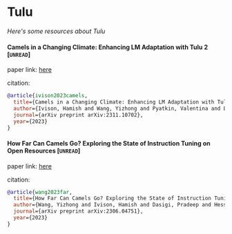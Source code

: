 # Tulu
*Here's some resources about Tulu*


#### Camels in a Changing Climate: Enhancing LM Adaptation with Tulu 2 [`UNREAD`]

paper link: [here](https://arxiv.org/pdf/2311.10702)

citation: 
```bibtex
@article{ivison2023camels,
  title={Camels in a Changing Climate: Enhancing LM Adaptation with Tulu 2},
  author={Ivison, Hamish and Wang, Yizhong and Pyatkin, Valentina and Lambert, Nathan and Peters, Matthew and Dasigi, Pradeep and Jang, Joel and Wadden, David and Smith, Noah A and Beltagy, Iz and others},
  journal={arXiv preprint arXiv:2311.10702},
  year={2023}
}
```
    


#### How Far Can Camels Go? Exploring the State of Instruction Tuning on Open Resources [`UNREAD`]

paper link: [here](https://arxiv.org/pdf/2306.04751)

citation: 
```bibtex
@article{wang2023far,
  title={How Far Can Camels Go? Exploring the State of Instruction Tuning on Open Resources},
  author={Wang, Yizhong and Ivison, Hamish and Dasigi, Pradeep and Hessel, Jack and Khot, Tushar and Chandu, Khyathi Raghavi and Wadden, David and MacMillan, Kelsey and Smith, Noah A and Beltagy, Iz and others},
  journal={arXiv preprint arXiv:2306.04751},
  year={2023}
}
```